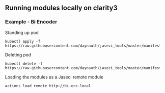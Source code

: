 ## Running modules locally on clarity3
### Example - Bi Encoder

Standing up pod
```
kubectl apply -f https://raw.githubusercontent.com/daynauth/jaseci_tools/master/manifests/local_modules/bi_enc.yaml
```

Deleting pod
```
kubectl delete -f https://raw.githubusercontent.com/daynauth/jaseci_tools/master/manifests/local_modules/bi_enc.yaml
```

Loading the modules as a Jaseci remote module
```
actions load remote http://bi-enc-local
```